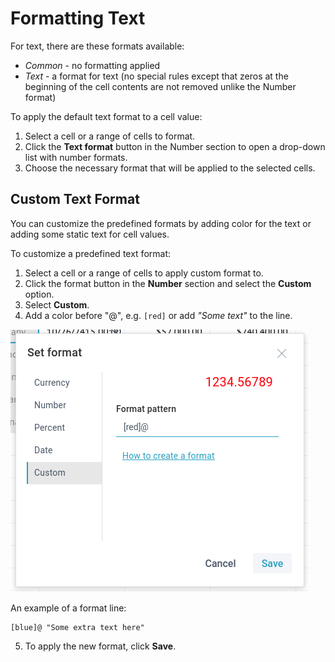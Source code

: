 # Formatting Text

For text, there are these formats available:

- *Common* - no formatting applied
- *Text* - a format for text (no special rules except that zeros at the beginning of the cell contents are not removed unlike the Number format)

To apply the default text format to a cell value:

1) Select a cell or a range of cells to format.
2) Click the **Text format** button in the Number section to open a drop-down list with number formats.
3) Choose the necessary format that will be applied to the selected cells.

## Custom Text Format

You can customize the predefined formats by adding color for the text or adding some static text for cell values.

To customize a predefined text format:

1) Select a cell or a range of cells to apply custom format to.
2) Click the format button in the **Number** section and select the **Custom** option.
3) Select **Custom**.
4) Add a color before "@", e.g. ```[red]``` or add *"Some text"* to the line.

![Custom Date Format](img/custom_text_format.png)

An example of a format line:

```
[blue]@ "Some extra text here"
```

5) To apply the new format, click **Save**.
